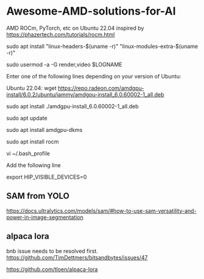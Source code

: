 # Awesome-AMD-solutions-for-AI
AMD ROCm, PyTorch, etc on Ubuntu 22.04
inspired by https://phazertech.com/tutorials/rocm.html

sudo apt install "linux-headers-$(uname -r)" "linux-modules-extra-$(uname -r)"

sudo usermod -a -G render,video $LOGNAME

Enter one of the following lines depending on your version of Ubuntu:

Ubuntu 22.04: wget https://repo.radeon.com/amdgpu-install/6.0.2/ubuntu/jammy/amdgpu-install_6.0.60002-1_all.deb

sudo apt install ./amdgpu-install_6.0.60002-1_all.deb

sudo apt update

sudo apt install amdgpu-dkms

sudo apt install rocm

vi ~/.bash_profile

Add the following line

export HIP_VISIBLE_DEVICES=0

## SAM from YOLO
https://docs.ultralytics.com/models/sam/#how-to-use-sam-versatility-and-power-in-image-segmentation

## alpaca lora
bnb issue needs to be resolved first.
https://github.com/TimDettmers/bitsandbytes/issues/47


https://github.com/tloen/alpaca-lora
